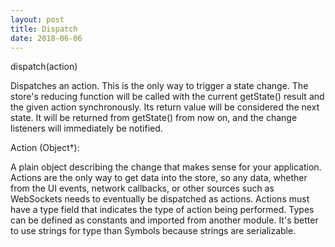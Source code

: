 ```yaml
---
layout: post
title: Dispatch
date: 2018-06-06
---
```


dispatch(action)​

Dispatches an action. This is the only way to trigger a state change.
The store's reducing function will be called with the current getState() result and the given action synchronously.
Its return value will be considered the next state. It will be returned from getState() from now on, and
the change listeners will immediately be notified.

Action (Object†):

A plain object describing the change that makes sense for your application.
Actions are the only way to get data into the store, so any data, whether from the UI events,
network callbacks, or other sources such as WebSockets needs to eventually be dispatched as actions. Actions must have a type field that indicates the type of action being performed. Types can be defined as constants and imported from another module. It's better to use strings for type than Symbols because strings are serializable. 
